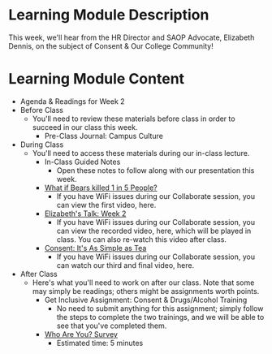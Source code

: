 # Learning Module Description
This week, we'll hear from the HR Director and SAOP Advocate, Elizabeth Dennis, on the subject of Consent & Our College Community!
# Learning Module Content
- Agenda & Readings for Week 2
- Before Class
    - You'll need to review these materials before class in order to succeed in our class this week.
        - Pre-Class Journal: Campus Culture
- During Class
    - You'll need to access these materials during our in-class lecture.
        - In-Class Guided Notes
            - Open these notes to follow along with our presentation this week.
        - [What if Bears killed 1 in 5 People?](https://www.youtube.com/watch?v=LNVFPkmZTQ4)
            - If you have WiFi issues during our Collaborate session, you can view the first video, here.
        - [Elizabeth's Talk: Week 2](https://learn-us-east-1-prod-fleet01-xythos.s3.amazonaws.com/5df2c00b32acb/109953?response-cache-control=private%2C%20max-age%3D21600&response-content-disposition=inline%3B%20filename%2A%3DUTF-8%27%27W2_TitleIX_Consent_Elizabeth%2527s%2520Talk_Trim.mp4&response-content-type=video%2Fmp4&X-Amz-Algorithm=AWS4-HMAC-SHA256&X-Amz-Date=20201117T180000Z&X-Amz-SignedHeaders=host&X-Amz-Expires=21600&X-Amz-Credential=AKIAZH6WM4PL5SJBSTP6%2F20201117%2Fus-east-1%2Fs3%2Faws4_request&X-Amz-Signature=afa9fcd8cab75380f9a5cc1221fd6cfcc42810b72c7a041fcbff5c936cde8906)
            - If you have WiFi issues during our Collaborate session, you can view the recorded video, here, which will be played in class. You can also re-watch this video after class.
        - [Consent: It's As Simple as Tea](https://www.youtube.com/watch?v=fGoWLWS4-kU#action=share)
            - If you have WiFi issues during our Collaborate session, you can watch our third and final video, here.
- After Class
    - Here's what you'll need to work on after our class. Note that some may simply be readings; others might be assignments worth points.
        - Get Inclusive Assignment: Consent & Drugs/Alcohol Training
            - No need to submit anything for this assignment; simply follow the steps to complete the two trainings, and we will be able to see that you've completed them.
        - [Who Are You? Survey](https://docs.google.com/forms/d/e/1FAIpQLSdbc7c3fmU1sTSsZ6QPx4M-WrlVW5mEHo5bzS61avCkflBt-g/viewform)
            - Estimated time: 5 minutes